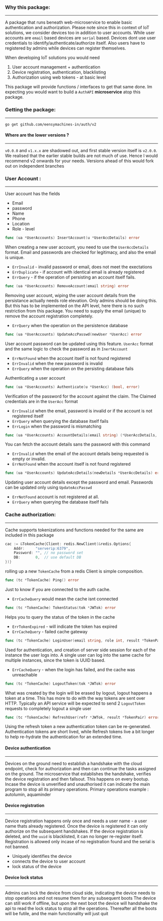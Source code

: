 
### Why this package: 
-----------
A package that runs beneath web-microservice to enable basic authentication and authorization. Please note since this in context of IoT solutions, we consider devices too in addition to user accounts. While user accounts are `email` based devices are `serial` based. Devices dont use user credentials to identify/authenticate/authorize itself. Also users have to registered by admins while devices can register themselves.

When developing IoT solutions you would need 
1. User account management + authentication 
2. Device registration, authentication, blacklisting 
3. Authorization using web tokens - at basic level

This package will provide functions / interfaces to get that same done. Im expecting you would want to build a `AuthAPI` __microservice__ atop this package.

### Getting the package:
-----------

```
go get github.com/eensymachines-in/auth/v2

```
#### Where are the lower versions ?
--------

`v0.0.0` and `v1.x.x` are shadowed out, and first stable version itself is `v2.0.0`. We realised that the earlier stable builds are not much of use.
Hence I would recommend v2 onwards for your needs. Versions ahead of this would fork out on independent branches 

### User Account :
----------

User account has the fields 
- Email 
- password 
- Name
- Phone 
- Location
- Role - level

```go
func (ua *UserAccounts) InsertAccount(u *UserAccDetails) error 

```
When creating a new user account, you need to use the `UserAccDetails` format. Email and passwords are checked for legitimacy, and also the email is unique. 

- `ErrInvalid` - invalid password or email, does not meet the exectations
- `ErrDuplicate` - if account with identical email is already registered
- `ErrQuery` - if the operation of persisting an account itself fails.

```go
func (ua *UserAccounts) RemoveAccount(email string) error 
```
Removing user account, wiping the user account details from the persistance actually needs role elevation. Only admins should be doing this. But this has to be implemented on the API level, here there is no such restriction from this package. You need to supply the email (unique) to remove the account registration completely. 

- `ErrQuery` when the operation on the persistence database


```go
func (ua *UserAccounts) UpdateAccPasswd(newUser *UserAcc) error 
```
User account password can be updated using this feature. `UserAcc` format and the same logic to check the password  as in `InertAccount`

- `ErrNotFound` when the account itself is not found registered
- `ErrInvalid` when the new password is invalid
- `ErrQuery` when the operation on the persisting database fails

Authenticating a user account 

```go
func (ua *UserAccounts) Authenticate(u *UserAcc) (bool, error) 
```
Verification of the password for the account against the claim. The Claimed credentials are in the `UserAcc` format

- `ErrInvalid` when the email, password is invalid or if the account is not registered itself
- `ErrQuery` when querying the database itself fails
- `ErrLogin` when the password is mismatching 

```go
func (ua *UserAccounts) AccountDetails(email string) (*UserAccDetails, error)
```
You can fetch the account details sans the password with this command 

- `ErrInvalid` when the email of the account details being requested is empty or invalid. 
- `ErrNotFound` when the account itself is not found registered 

```go
func (ua *UserAccounts) UpdateAccDetails(newDetails *UserAccDetails) error
```
Updating user account details except the password and email. Passwords can be updated only using `UpdateAccPasswd`

- `ErrNotFound` account is not registered at all.
- `ErrQuery` when querying the database itself fails

### Cache authorization:
----------

Cache supports tokenizations and functions needed for the same are included in this package

```go
cac := &TokenCache{Client: redis.NewClient(&redis.Options{
    Addr:     "serverip:6379",
    Password: "", // no password set
    DB:       0,  // use default DB
})}
```
rolling up a new `TokenCache` from a redis Client is simple composition. 


```go
func (tc *TokenCache) Ping() error 

```
Just to know if you are connected to the auth cache. 

- `ErrCacheQuery` would mean the cache isnt connected


```go
func (tc *TokenCache) TokenStatus(tok *JWTok) error
```

Helps you to query the status of the token in the cache

- `ErrTokenExpired` - will indicate the token has expired 
- `ErrCacheQuery` - failed cache gateway

```go
func (tc *TokenCache) LoginUser(email string, role int, result *TokenPair) error
```
Used for authentication, and creation of server side session for each of the instance the user logs into. A single user can log into the same cache for multiple instances, since the token is UUID based. 

- `ErrCacheQuery` - when the login has failed, and the cache was unreachable 

```go 
func (tc *TokenCache) LogoutToken(tok *JWTok) error
```
What was created by the login will be erased by logout, logout happens a token at a time. This has more to do with the way tokens are sent over HTTP. Typically an API service will be expected to send 2 `LogoutToken` requests to completely logout a single user

```go
func (tc *TokenCache) RefreshUser(refr *JWTok, result *TokenPair) error
```
Using the refresh token a new authentication token can be re-generated. Authentication tokens are short lived, while Refresh tokens live a bit longer to help re-hydrate the authentication for an extended time. 


#### Device authentication
-----------

Devices on the ground need to establish a handshake with the cloud endpoint, check for authorization and then can continue the tasks assigned on the ground.
The microservice that establishes the handshake, verifies the device registration and then fallsout. This happens on every bootup. Incase the device is unverified and unauthorised it can indicate the main program to stop all its primary operations. Primary operations example : autolumin, aquaminder


#### Device registration
-----------

Device registration happens only once and needs a user name - a user name thats already registered. Once the device is registered it can only authorize on the subsequent handshakes.
If the device registration is deleted, and the `uuid` is blacklisted, it can no longer re-register itself. Registration is allowed only incase of no registration found and the serial is not banned. 

- Uniquely identifies the device 
- connects the device to user account 
- lock status of the device 

#### Device lock status
-----------

Admins can lock the device from cloud side, indicating the device needs to stop operations and not resume them for any subsequent boots The device can still work if offline, but upon the next boot the device will handshake the api to read the lock status to stop all the operations. Thereafter all the boots will be futile, and the main functionality will just quit